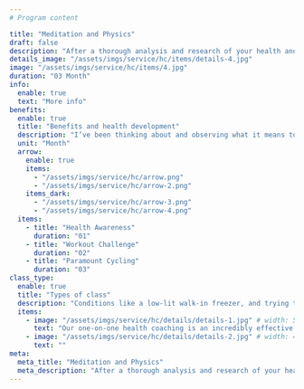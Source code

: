 ```yaml
---
# Program content

title: "Meditation and Physics"
draft: false
description: "After a thorough analysis and research of your health and physical condition and also of your needs, I`ll be able to compose a detailed day-to-day program of exercises with the number of hours to spend on required body areas. With this plan you`ll be able to do your exercises effectively even without personal trainer`s representatives supervision."
details_image: "/assets/imgs/service/hc/items/details-4.jpg"
image: "/assets/imgs/service/hc/items/4.jpg"
duration: "03 Month"
info:
  enable: true
  text: "More info"
benefits:
  enable: true
  title: "Benefits and health development"
  description: "I’ve been thinking about and observing what it means to be designer, and by using six such skills and behaviors. Masked and socially distant, I walked a mile in their shoes through the dairy, pet food, and freezer aisles. This single visit uncovered. Masked and socially distant, I walked a mile in their shoes through the dairy, pet food, and freezer aisles. Conditions like a low-lit walk-in freezer, and trying to work without hindering harried shoppers. The sales reps would repeat these tasks between twenty five days a week, which sounds about as fun."
  unit: "Month"
  arrow:
    enable: true
    items:
      - "/assets/imgs/service/hc/arrow.png"
      - "/assets/imgs/service/hc/arrow-2.png"
    items_dark:
      - "/assets/imgs/service/hc/arrow-3.png"
      - "/assets/imgs/service/hc/arrow-4.png"
  items:
    - title: "Health Awareness"
      duration: "01"
    - title: "Workout Challenge"
      duration: "02"
    - title: "Paramount Cycling"
      duration: "03"
class_type:
  enable: true
  title: "Types of class"
  description: "Conditions like a low-lit walk-in freezer, and trying to work without hindering harried shoppers. The sales reps would repeat these tasks between twenty five days a week, which sounds about as fun."
  items:
    - image: "/assets/imgs/service/hc/details/details-1.jpg" # width: 550, height: 360
      text: "Our one-on-one health coaching is an incredibly effective tool to identify and enact and sustain improvements in your life. The nutrition information listed on the label is usually based on one serving of the food."
    - image: "/assets/imgs/service/hc/details/details-2.jpg" # width: 440, height: 520
      text: ""
meta:
  meta_title: "Meditation and Physics"
  meta_description: "After a thorough analysis and research of your health and physical condition and also of your needs"
---
```

